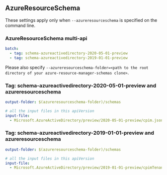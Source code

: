 ## AzureResourceSchema

These settings apply only when `--azureresourceschema` is specified on the command line.

### AzureResourceSchema multi-api

``` yaml $(azureresourceschema) && $(multiapi)
batch:
  - tag: schema-azureactivedirectory-2020-05-01-preview
  - tag: schema-azureactivedirectory-2019-01-01-preview

```

Please also specify `--azureresourceschema-folder=<path to the root directory of your azure-resource-manager-schemas clone>`.

### Tag: schema-azureactivedirectory-2020-05-01-preview and azureresourceschema

``` yaml $(tag) == 'schema-azureactivedirectory-2020-05-01-preview' && $(azureresourceschema)
output-folder: $(azureresourceschema-folder)/schemas

# all the input files in this apiVersion
input-file:
  - Microsoft.AzureActiveDirectory/preview/2020-05-01-preview/cpim.json

```

### Tag: schema-azureactivedirectory-2019-01-01-preview and azureresourceschema

``` yaml $(tag) == 'schema-azureactivedirectory-2019-01-01-preview' && $(azureresourceschema)
output-folder: $(azureresourceschema-folder)/schemas

# all the input files in this apiVersion
input-file:
  - Microsoft.AzureActiveDirectory/preview/2019-01-01-preview/cpimTenant.json

```

